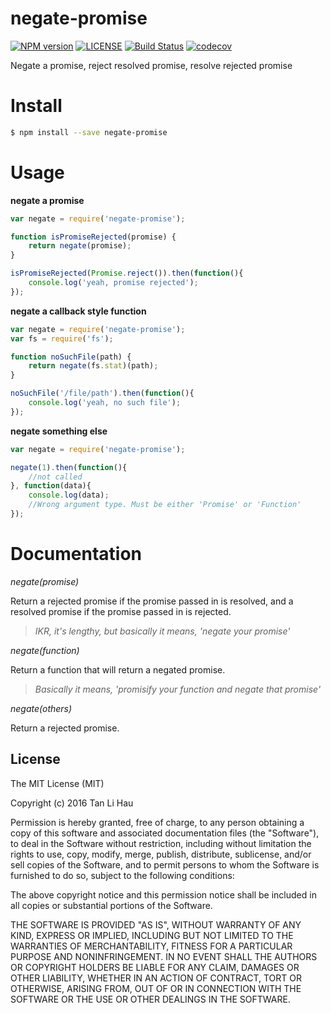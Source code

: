 # negate-promise

[![NPM version](https://img.shields.io/npm/v/negate-promise.svg?style=flat-square)](https://npmjs.org/package/negate-promise)
[![LICENSE](http://img.shields.io/npm/l/api-error-handler.svg?style=flat-square)](LICENSE)
[![Build Status](https://travis-ci.org/tanhauhau/negate-promise.svg?branch=master)](https://travis-ci.org/tanhauhau/negate-promise)
[![codecov](https://codecov.io/gh/tanhauhau/negate-promise/branch/master/graph/badge.svg)](https://codecov.io/gh/tanhauhau/negate-promise)

Negate a promise, reject resolved promise, resolve rejected promise

# Install

```sh
$ npm install --save negate-promise
```

# Usage

**negate a promise**

```javascript
var negate = require('negate-promise');

function isPromiseRejected(promise) {
	return negate(promise);
}

isPromiseRejected(Promise.reject()).then(function(){
    console.log('yeah, promise rejected');
});
```

**negate a callback style function**

```javascript
var negate = require('negate-promise');
var fs = require('fs');

function noSuchFile(path) {
	return negate(fs.stat)(path);
}

noSuchFile('/file/path').then(function(){
    console.log('yeah, no such file');
});
```

**negate something else**

```javascript
var negate = require('negate-promise');

negate(1).then(function(){
	//not called
}, function(data){
	console.log(data);
	//Wrong argument type. Must be either 'Promise' or 'Function'
});
```

# Documentation

*negate(promise)*

Return a rejected promise if the promise passed in is resolved, and a resolved promise if the promise passed in is rejected.
> *IKR, it's lengthy, but basically it means, 'negate your promise'*

*negate(function)*

Return a function that will return a negated promise.
> *Basically it means, 'promisify your function and negate that promise'*

*negate(others)*

Return a rejected promise.


## License

The MIT License (MIT)

Copyright (c) 2016 Tan Li Hau

Permission is hereby granted, free of charge, to any person obtaining a copy
of this software and associated documentation files (the "Software"), to deal
in the Software without restriction, including without limitation the rights
to use, copy, modify, merge, publish, distribute, sublicense, and/or sell
copies of the Software, and to permit persons to whom the Software is
furnished to do so, subject to the following conditions:

The above copyright notice and this permission notice shall be included in all
copies or substantial portions of the Software.

THE SOFTWARE IS PROVIDED "AS IS", WITHOUT WARRANTY OF ANY KIND, EXPRESS OR
IMPLIED, INCLUDING BUT NOT LIMITED TO THE WARRANTIES OF MERCHANTABILITY,
FITNESS FOR A PARTICULAR PURPOSE AND NONINFRINGEMENT. IN NO EVENT SHALL THE
AUTHORS OR COPYRIGHT HOLDERS BE LIABLE FOR ANY CLAIM, DAMAGES OR OTHER
LIABILITY, WHETHER IN AN ACTION OF CONTRACT, TORT OR OTHERWISE, ARISING FROM,
OUT OF OR IN CONNECTION WITH THE SOFTWARE OR THE USE OR OTHER DEALINGS IN THE
SOFTWARE.
